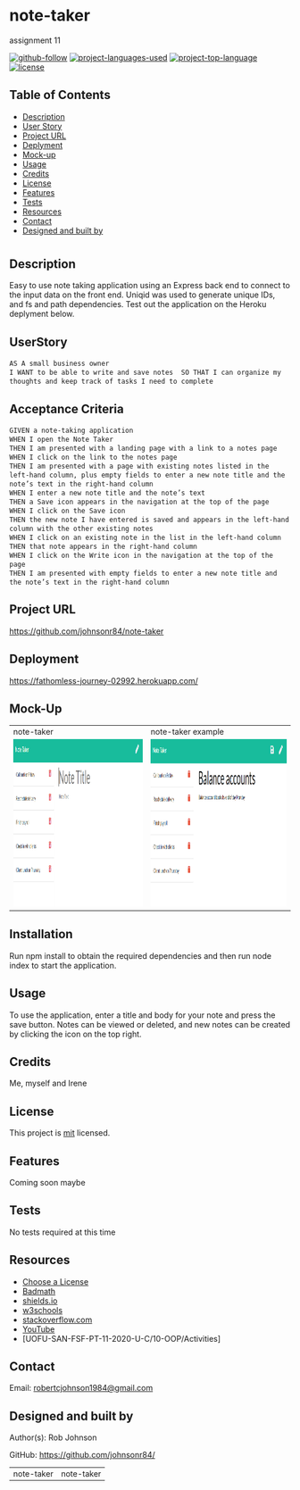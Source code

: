 # note-taker
assignment 11

  [![github-follow](https://img.shields.io/github/followers/johnsonr84?label=Follow&logoColor=lightgrey&style=social)](https://github.com/johnsonr84)
  [![project-languages-used](https://img.shields.io/github/languages/count/johnsonr84/readme-generator?color=orange)](https://github.com/johnsonr84/note-taker)
  [![project-top-language](https://img.shields.io/github/languages/top/johnsonr84/readme-generator?color=yellow)](https://github.com/johnsonr84/note-taker)
  [![license](https://img.shields.io/badge/license-mit-brightgreen.svg)](https://choosealicense.com/licenses/mit/)

  ## Table of Contents 
  * [Description](#Description)
  * [User Story](#UserStory)
  * [Project URL](#Project-URL)
  * [Deplyment](#Deployment)
  * [Mock-up](#Mock-up)
  * [Usage](#Usage)
  * [Credits](#Credits)
  * [License](#License)
  * [Features](#Features)
  * [Tests](#Tests)
  * [Resources](#Resources)
  * [Contact](#Contact)
  * [Designed and built by](#Designed-and-built-by)
  #
  
  ## Description 
  Easy to use note taking application using an Express back end to connect to the input data on the front end. Uniqid was used to generate unique IDs, and fs and path dependencies. Test out the application on the Heroku deplyment below.

  ## UserStory 
  ```
  AS A small business owner
  I WANT to be able to write and save notes  SO THAT I can organize my thoughts and keep track of tasks I need to complete
  ```
  ## Acceptance Criteria
  ``` 
  GIVEN a note-taking application
  WHEN I open the Note Taker
  THEN I am presented with a landing page with a link to a notes page
  WHEN I click on the link to the notes page
  THEN I am presented with a page with existing notes listed in the left-hand column, plus empty fields to enter a new note title and the note’s text in the right-hand column
  WHEN I enter a new note title and the note’s text
  THEN a Save icon appears in the navigation at the top of the page
  WHEN I click on the Save icon
  THEN the new note I have entered is saved and appears in the left-hand column with the other existing notes
  WHEN I click on an existing note in the list in the left-hand column
  THEN that note appears in the right-hand column
  WHEN I click on the Write icon in the navigation at the top of the page
  THEN I am presented with empty fields to enter a new note title and the note’s text in the right-hand column
  ```
  ## Project URL
  https://github.com/johnsonr84/note-taker

  ## Deployment
  https://fathomless-journey-02992.herokuapp.com/

  ## Mock-Up
  <table>
  <tr>
    <td>note-taker</td>
     <td>note-taker example</td>
  </tr>
  <tr>
    <td><img src="assets/11-express-homework-demo-01.png" height=300 alt="screenshot of note-taker"></td>
    <td><img src="assets/11-express-homework-demo-02.png" height=300 alt="screenshot of note-taker"></td>
  </tr>
  </table>
  <table>
  <tr>
     <td>note-taker</td>
     <td>note-taker</td>
  </tr>
  

  ## Installation 
  Run npm install to obtain the required dependencies and then run node index to start the application. 

  ## Usage 
  To use the application, enter a title and body for your note and press the save button. Notes can be viewed or deleted, and new notes can be created by clicking the icon on the top right.

  ## Credits 
  Me, myself and Irene 

  ## License 
  This project is [mit](https://choosealicense.com/licenses/mit/) licensed.

  ## Features
  Coming soon maybe 

  ## Tests
  No tests required at this time 

  ## Resources
  * [Choose a License](https://choosealicense.com/)
  * [Badmath](https://img.shields.io/github/languages/top/nielsenjared/badmath)
  * [shields.io](https://shields.io/)
  * [w3schools](https://www.w3schools.com/)
  * [stackoverflow.com](https://stackoverflow.com/)
  * [YouTube](https://www.youtube.com/)
  * [UOFU-SAN-FSF-PT-11-2020-U-C/10-OOP/Activities]


  ## Contact
  Email: robertcjohnson1984@gmail.com 

  ## Designed and built by
  Author(s): Rob Johnson  

  GitHub: https://github.com/johnsonr84/ 
